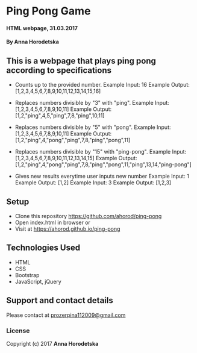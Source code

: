 # Ping Pong Game
#### HTML webpage, 31.03.2017
#### By Anna Horodetska

## This is a webpage that plays ping pong according to specifications
* Counts up to the provided number.
  Example Input: 16
  Example Output: [1,2,3,4,5,6,7,8,9,10,11,12,13,14,15,16]

* Replaces numbers divisible by "3" with "ping".
  Example Input: [1,2,3,4,5,6,7,8,9,10,11]
  Example Output: [1,2,"ping",4,5,"ping",7,8,"ping",10,11]

* Replaces numbers divisible by "5" with "pong".
  Example Input: [1,2,3,4,5,6,7,8,9,10,11]
  Example Output: [1,2,"ping",4,"pong","ping",7,8,"ping","pong",11]

* Replaces numbers divisible by "15" with "ping-pong".
  Example Input: [1,2,3,4,5,6,7,8,9,10,11,12,13,14,15]
  Example Output: [1,2,"ping",4,"pong","ping",7,8,"ping","pong",11,"ping",13,14,"ping-pong"]

* Gives new results everytime user inputs new number
  Example Input: 1
  Example Output: [1,2]
  Example Input: 3
  Example Output: [1,2,3]
  
## Setup
* Clone this repository https://github.com/ahorod/ping-pong
* Open index.html in browser
or
* Visit at https://ahorod.github.io/ping-pong

## Technologies Used
* HTML
* CSS
* Bootstrap
* JavaScript, jQuery

## Support and contact details
Please contact at prozerpina112009@gmail.com

### License
Copyright (c) 2017 **Anna Horodetska**
